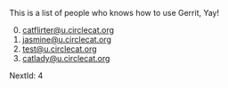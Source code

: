 This is a list of people who knows how to use Gerrit, Yay!

0. catflirter@u.circlecat.org
1. jasmine@u.circlecat.org
2. test@u.circlecat.org
3. catlady@u.circlecat.org

NextId: 4